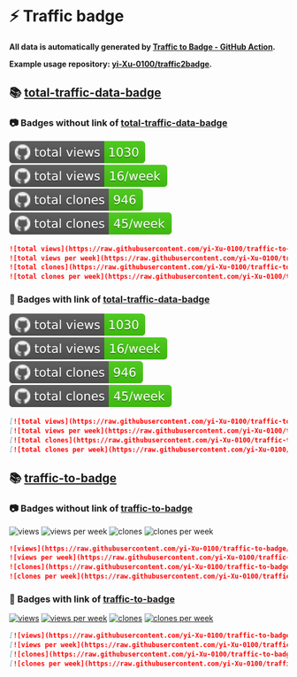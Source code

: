 # ⚡️ Traffic badge

**All data is automatically generated by [Traffic to Badge - GitHub Action](https://github.com/marketplace/actions/traffic-to-badge).**

**Example usage repository: [yi-Xu-0100/traffic2badge](https://github.com/yi-Xu-0100/traffic2badge).**

## 📚 [total-traffic-data-badge](https://github.com/yi-Xu-0100/traffic-to-badge/tree/traffic#readme)

### 📷 Badges without link of [total-traffic-data-badge](https://github.com/yi-Xu-0100/traffic-to-badge/tree/traffic#readme)

![total views](https://raw.githubusercontent.com/yi-Xu-0100/traffic-to-badge/traffic/total_views.svg)
![total views per week](https://raw.githubusercontent.com/yi-Xu-0100/traffic-to-badge/traffic/total_views_per_week.svg)
![total clones](https://raw.githubusercontent.com/yi-Xu-0100/traffic-to-badge/traffic/total_clones.svg)
![total clones per week](https://raw.githubusercontent.com/yi-Xu-0100/traffic-to-badge/traffic/total_clones_per_week.svg)

```markdown
![total views](https://raw.githubusercontent.com/yi-Xu-0100/traffic-to-badge/traffic/total_views.svg)
![total views per week](https://raw.githubusercontent.com/yi-Xu-0100/traffic-to-badge/traffic/total_views_per_week.svg)
![total clones](https://raw.githubusercontent.com/yi-Xu-0100/traffic-to-badge/traffic/total_clones.svg)
![total clones per week](https://raw.githubusercontent.com/yi-Xu-0100/traffic-to-badge/traffic/total_clones_per_week.svg)
```

### 🔗 Badges with link of [total-traffic-data-badge](https://github.com/yi-Xu-0100/traffic-to-badge/tree/traffic#readme)

[![total views](https://raw.githubusercontent.com/yi-Xu-0100/traffic-to-badge/traffic/total_views.svg)](https://github.com/yi-Xu-0100/traffic-to-badge/tree/traffic#-total-traffic-data-badge)
[![total views per week](https://raw.githubusercontent.com/yi-Xu-0100/traffic-to-badge/traffic/total_views_per_week.svg)](https://github.com/yi-Xu-0100/traffic-to-badge/tree/traffic#-total-traffic-data-badge)
[![total clones](https://raw.githubusercontent.com/yi-Xu-0100/traffic-to-badge/traffic/total_clones.svg)](https://github.com/yi-Xu-0100/traffic-to-badge/tree/traffic#-total-traffic-data-badge)
[![total clones per week](https://raw.githubusercontent.com/yi-Xu-0100/traffic-to-badge/traffic/total_clones_per_week.svg)](https://github.com/yi-Xu-0100/traffic-to-badge/tree/traffic#-total-traffic-data-badge)

```markdown
[![total views](https://raw.githubusercontent.com/yi-Xu-0100/traffic-to-badge/traffic/total_views.svg)](https://github.com/yi-Xu-0100/traffic-to-badge/tree/traffic#-total-traffic-data-badge)
[![total views per week](https://raw.githubusercontent.com/yi-Xu-0100/traffic-to-badge/traffic/total_views_per_week.svg)](https://github.com/yi-Xu-0100/traffic-to-badge/tree/traffic#-total-traffic-data-badge)
[![total clones](https://raw.githubusercontent.com/yi-Xu-0100/traffic-to-badge/traffic/total_clones.svg)](https://github.com/yi-Xu-0100/traffic-to-badge/tree/traffic#-total-traffic-data-badge)
[![total clones per week](https://raw.githubusercontent.com/yi-Xu-0100/traffic-to-badge/traffic/total_clones_per_week.svg)](https://github.com/yi-Xu-0100/traffic-to-badge/tree/traffic#-total-traffic-data-badge)
```

## 📚 [traffic-to-badge](https://github.com/yi-Xu-0100/traffic-to-badge/tree/traffic/traffic-traffic-to-badge)

### 📷 Badges without link of [traffic-to-badge](https://github.com/yi-Xu-0100/traffic-to-badge/tree/traffic/traffic-traffic-to-badge)

![views](https://raw.githubusercontent.com/yi-Xu-0100/traffic-to-badge/traffic/views.svg)
![views per week](https://raw.githubusercontent.com/yi-Xu-0100/traffic-to-badge/traffic/views_per_week.svg)
![clones](https://raw.githubusercontent.com/yi-Xu-0100/traffic-to-badge/traffic/clones.svg)
![clones per week](https://raw.githubusercontent.com/yi-Xu-0100/traffic-to-badge/traffic/clones_per_week.svg)

```markdown
![views](https://raw.githubusercontent.com/yi-Xu-0100/traffic-to-badge/traffic/views.svg)
![views per week](https://raw.githubusercontent.com/yi-Xu-0100/traffic-to-badge/traffic/views_per_week.svg)
![clones](https://raw.githubusercontent.com/yi-Xu-0100/traffic-to-badge/traffic/clones.svg)
![clones per week](https://raw.githubusercontent.com/yi-Xu-0100/traffic-to-badge/traffic/clones_per_week.svg)
```

### 🔗 Badges with link of [traffic-to-badge](https://github.com/yi-Xu-0100/traffic-to-badge/tree/traffic/traffic-traffic-to-badge)

[![views](https://raw.githubusercontent.com/yi-Xu-0100/traffic-to-badge/traffic/views.svg)](https://github.com/yi-Xu-0100/traffic-to-badge/tree/traffic#-traffic-to-badge)
[![views per week](https://raw.githubusercontent.com/yi-Xu-0100/traffic-to-badge/traffic/views_per_week.svg)](https://github.com/yi-Xu-0100/traffic-to-badge/tree/traffic#-traffic-to-badge)
[![clones](https://raw.githubusercontent.com/yi-Xu-0100/traffic-to-badge/traffic/clones.svg)](https://github.com/yi-Xu-0100/traffic-to-badge/tree/traffic#-traffic-to-badge)
[![clones per week](https://raw.githubusercontent.com/yi-Xu-0100/traffic-to-badge/traffic/clones_per_week.svg)](https://github.com/yi-Xu-0100/traffic-to-badge/tree/traffic#-traffic-to-badge)

```markdown
[![views](https://raw.githubusercontent.com/yi-Xu-0100/traffic-to-badge/traffic/views.svg)](https://github.com/yi-Xu-0100/traffic-to-badge/tree/traffic#-traffic-to-badge)
[![views per week](https://raw.githubusercontent.com/yi-Xu-0100/traffic-to-badge/traffic/views_per_week.svg)](https://github.com/yi-Xu-0100/traffic-to-badge/tree/traffic#-traffic-to-badge)
[![clones](https://raw.githubusercontent.com/yi-Xu-0100/traffic-to-badge/traffic/clones.svg)](https://github.com/yi-Xu-0100/traffic-to-badge/tree/traffic#-traffic-to-badge)
[![clones per week](https://raw.githubusercontent.com/yi-Xu-0100/traffic-to-badge/traffic/clones_per_week.svg)](https://github.com/yi-Xu-0100/traffic-to-badge/tree/traffic#-traffic-to-badge)
```
